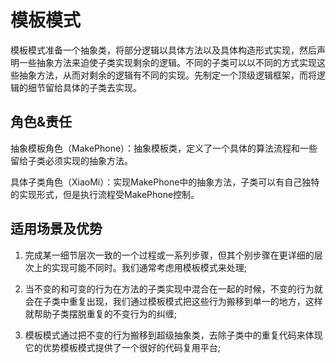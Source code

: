# 模板模式

模板模式准备一个抽象类，将部分逻辑以具体方法以及具体构造形式实现，然后声明一些抽象方法来迫使子类实现剩余的逻辑。不同的子类可以以不同的方式实现这些抽象方法，从而对剩余的逻辑有不同的实现。先制定一个顶级逻辑框架，而将逻辑的细节留给具体的子类去实现。


## 角色&责任

 抽象模板角色（MakePhone）：抽象模板类，定义了一个具体的算法流程和一些留给子类必须实现的抽象方法。

具体子类角色（XiaoMi）：实现MakePhone中的抽象方法，子类可以有自己独特的实现形式，但是执行流程受MakePhone控制。


##  适用场景及优势
1. 完成某一细节层次一致的一个过程或一系列步骤，但其个别步骤在更详细的层次上的实现可能不同时。我们通常考虑用模板模式来处理;

2. 当不变的和可变的行为在方法的子类实现中混合在一起的时候，不变的行为就会在子类中重复出现，我们通过模板模式把这些行为搬移到单一的地方，这样就帮助子类摆脱重复的不变行为的纠缠;

3. 模板模式通过把不变的行为搬移到超级抽象类，去除子类中的重复代码来体现它的优势模板模式提供了一个很好的代码复用平台;
